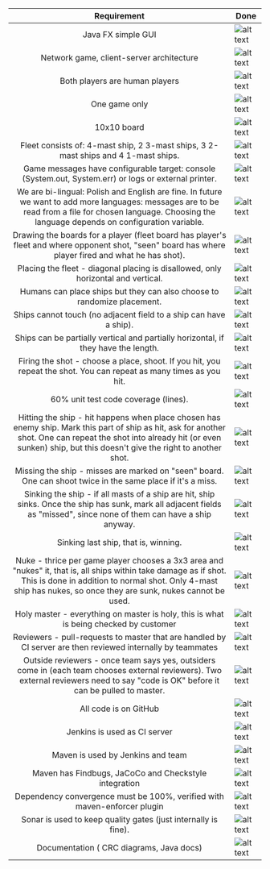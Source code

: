 | Requirement    | Done |
| :-------------:| ---- |
|Java FX simple GUI| ![alt text](https://d30y9cdsu7xlg0.cloudfront.net/png/127459-200.png) |
|Network game, client-server architecture| ![alt text](https://d30y9cdsu7xlg0.cloudfront.net/png/127459-200.png) |
|Both players are human players| ![alt text](https://d30y9cdsu7xlg0.cloudfront.net/png/127459-200.png) |
|One game only| ![alt text](https://d30y9cdsu7xlg0.cloudfront.net/png/127459-200.png) |
|10x10 board| ![alt text](https://d30y9cdsu7xlg0.cloudfront.net/png/127459-200.png) |
|Fleet consists of: 4-mast ship, 2 3-mast ships, 3 2-mast ships and 4 1-mast ships.| ![alt text](https://d30y9cdsu7xlg0.cloudfront.net/png/127459-200.png) |
|Game messages have configurable target: console (System.out, System.err) or logs or external printer.| ![alt text](https://d30y9cdsu7xlg0.cloudfront.net/png/673432-200.png)
|We are bi-lingual: Polish and English are fine. In future we want to add more languages: messages are to be read from a file for chosen language. Choosing the language depends on configuration variable.| ![alt text](https://d30y9cdsu7xlg0.cloudfront.net/png/127459-200.png)
|Drawing the boards for a player (fleet board has player's fleet and where opponent shot, "seen" board has where player fired and what he has shot). | ![alt text](https://d30y9cdsu7xlg0.cloudfront.net/png/127459-200.png) |
|Placing the fleet - diagonal placing is disallowed, only horizontal and vertical.| ![alt text](https://d30y9cdsu7xlg0.cloudfront.net/png/127459-200.png) |
|Humans can place ships but they can also choose to randomize placement.| ![alt text](https://d30y9cdsu7xlg0.cloudfront.net/png/127459-200.png)
|Ships cannot touch (no adjacent field to a ship can have a ship).| ![alt text](https://d30y9cdsu7xlg0.cloudfront.net/png/127459-200.png) |
|Ships can be partially vertical and partially horizontal, if they have the length.| ![alt text](https://d30y9cdsu7xlg0.cloudfront.net/png/673432-200.png)
|Firing the shot - choose a place, shoot. If you hit, you repeat the shot. You can repeat as many times as you hit.| ![alt text](https://d30y9cdsu7xlg0.cloudfront.net/png/127459-200.png) |
|60% unit test code coverage (lines).| ![alt text](https://d30y9cdsu7xlg0.cloudfront.net/png/673432-200.png)
|Hitting the ship - hit happens when place chosen has enemy ship. Mark this part of ship as hit, ask for another shot. One can repeat the shot into already hit (or even sunken) ship, but this doesn't give the right to another shot.| ![alt text](https://d30y9cdsu7xlg0.cloudfront.net/png/127459-200.png) |
|Missing the ship - misses are marked on "seen" board. One can shoot twice in the same place if it's a miss.| ![alt text](https://d30y9cdsu7xlg0.cloudfront.net/png/127459-200.png) |
|Sinking the ship - if all masts of a ship are hit, ship sinks. Once the ship has sunk, mark all adjacent fields as "missed", since none of them can have a ship anyway.| ![alt text](https://d30y9cdsu7xlg0.cloudfront.net/png/127459-200.png)
|Sinking last ship, that is, winning.| ![alt text](https://d30y9cdsu7xlg0.cloudfront.net/png/127459-200.png) |
|Nuke - thrice per game player chooses a 3x3 area and "nukes" it, that is, all ships within take damage as if shot. This is done in addition to normal shot. Only 4-mast ship has nukes, so once they are sunk, nukes cannot be used.|![alt text](https://d30y9cdsu7xlg0.cloudfront.net/png/673432-200.png)
|Holy master - everything on master is holy, this is what is being checked by customer| ![alt text](https://d30y9cdsu7xlg0.cloudfront.net/png/127459-200.png) |
|Reviewers - pull-requests to master that are handled by CI server are then reviewed internally by teammates| ![alt text](https://d30y9cdsu7xlg0.cloudfront.net/png/127459-200.png) |
|Outside reviewers - once team says yes, outsiders come in (each team chooses external reviewers). Two external reviewers need to say "code is OK" before it can be pulled to master.| ![alt text](https://d30y9cdsu7xlg0.cloudfront.net/png/127459-200.png) |
|All code is on GitHub| ![alt text](https://d30y9cdsu7xlg0.cloudfront.net/png/127459-200.png) |
|Jenkins is used as CI server| ![alt text](https://d30y9cdsu7xlg0.cloudfront.net/png/127459-200.png) |
|Maven is used by Jenkins and team| ![alt text](https://d30y9cdsu7xlg0.cloudfront.net/png/127459-200.png) |
|Maven has Findbugs, JaCoCo and Checkstyle integration| ![alt text](https://d30y9cdsu7xlg0.cloudfront.net/png/127459-200.png) |
|Dependency convergence must be 100%, verified with maven-enforcer plugin| ![alt text](https://d30y9cdsu7xlg0.cloudfront.net/png/127459-200.png) |
|Sonar is used to keep quality gates (just internally is fine).| ![alt text](https://d30y9cdsu7xlg0.cloudfront.net/png/127459-200.png) |
|Documentation ( CRC diagrams, Java docs)| ![alt text](https://d30y9cdsu7xlg0.cloudfront.net/png/127459-200.png) |
